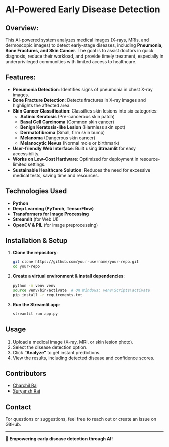 # AI-Powered Early Disease Detection

## Overview:
This AI-powered system analyzes medical images (X-rays, MRIs, and dermoscopic images) to detect early-stage diseases, including **Pneumonia, Bone Fractures, and Skin Cancer**. The goal is to assist doctors in quick diagnosis, reduce their workload, and provide timely treatment, especially in underprivileged communities with limited access to healthcare.

## Features:
- **Pneumonia Detection**: Identifies signs of pneumonia in chest X-ray images.
- **Bone Fracture Detection**: Detects fractures in X-ray images and highlights the affected area.
- **Skin Cancer Classification**: Classifies skin lesions into six categories:
  - **Actinic Keratosis** (Pre-cancerous skin patch)
  - **Basal Cell Carcinoma** (Common skin cancer)
  - **Benign Keratosis-like Lesion** (Harmless skin spot)
  - **Dermatofibroma** (Small, firm skin bump)
  - **Melanoma** (Dangerous skin cancer)
  - **Melanocytic Nevus** (Normal mole or birthmark)
- **User-friendly Web Interface**: Built using **Streamlit** for easy accessibility.
- **Works on Low-Cost Hardware**: Optimized for deployment in resource-limited settings.
- **Sustainable Healthcare Solution**: Reduces the need for excessive medical tests, saving time and resources.

## Technologies Used
- **Python**
- **Deep Learning (PyTorch, TensorFlow)**
- **Transformers for Image Processing**
- **Streamlit** (for Web UI)
- **OpenCV & PIL** (for image preprocessing)

## Installation & Setup
1. **Clone the repository**:
   ```bash
   git clone https://github.com/your-username/your-repo.git
   cd your-repo
   ```
2. **Create a virtual environment & install dependencies**:
   ```bash
   python -m venv venv
   source venv/bin/activate  # On Windows: venv\Scripts\activate
   pip install -r requirements.txt
   ```
3. **Run the Streamlit app**:
   ```bash
   streamlit run app.py
   ```

## Usage
1. Upload a medical image (X-ray, MRI, or skin lesion photo).
2. Select the disease detection option.
3. Click **"Analyze"** to get instant predictions.
4. View the results, including detected disease and confidence scores.

## Contributors  
- [Charchil Raj](https://www.linkedin.com/in/charchilraj)  
- [Suryansh Rai](https://www.linkedin.com/in/suryanshrai011)  



## Contact
For questions or suggestions, feel free to reach out or create an issue on GitHub.

---
🚀 **Empowering early disease detection through AI!**
